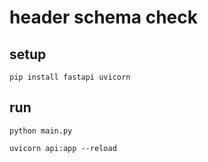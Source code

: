 # header schema check

## setup

```shell
pip install fastapi uvicorn
```

## run

```shell
python main.py
```

```shell
uvicorn api:app --reload
```
